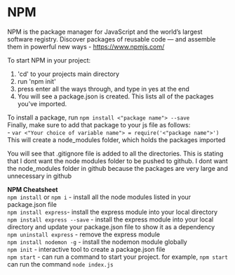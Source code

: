 # NPM

NPM is the package manager for JavaScript and the world’s largest software registry. Discover packages of reusable code — and assemble them in powerful new ways - https://www.npmjs.com/

To start NPM in your project:

1. 'cd' to your projects main directory
2. run 'npm init'
3. press enter all the ways through, and type in yes at the end
4. You will see a package.json is created. This lists all of the packages you've imported.

To install a package, run ```npm install <"package name"> --save```
<br>
Finally, make sure to add that package to your js file as follows:
<br>
	     - ```var <"Your choice of variable name"> = require('<"package name">')```
<br>
This will create a node_modules folder, which holds the packages imported

You will see that .gitignore file is added to all the directories.
This is stating that I dont want the node modules folder to be pushed to github.
I dont want the node_modules folder in github because the packages are very large and unnecessary in github

<strong>NPM Cheatsheet</strong>
<br>
```npm install``` or ```npm i``` - install all the node modules listed in your package.json file
<br>
```npm install express```- install the express module into your local directory
<br>
```npm install express --save``` - install the express module into your local directory and update your package.json file to show it as a dependency
<br>
```npm uninstall express``` - remove the express module
<br>
```npm install nodemon -g``` - install the nodemon module globally
<br>
```npm init``` - interactive tool to create a package.json file
<br>
```npm start``` - can run a command to start your project. for example, ```npm start``` can run the command ```node index.js```

